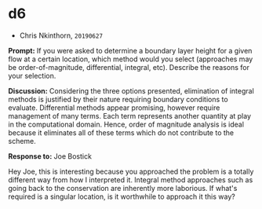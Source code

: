# d6

* Chris Nkinthorn, $\texttt{20190627}$

**Prompt:** If you were asked to determine a boundary layer height for a given flow at a certain location, which method would you select \(approaches may be order-of-magnitude, differential, integral, etc\). Describe the reasons for your selection.

**Discussion:** Considering the three options presented, elimination of integral methods is justified by their nature requiring boundary conditions to evaluate. Differential methods appear promising, however require management of many terms. Each term represents another quantity at play in the computational domain. Hence, order of magnitude analysis is ideal because it eliminates all of these terms which do not contribute to the scheme.

**Response to:** Joe Bostick

Hey Joe, this is interesting because you approached the problem is a totally different way from how I interpreted it. Integral method approaches such as going back to the conservation are inherently more laborious. If what's required is a singular location, is it worthwhile to approach it this way?

